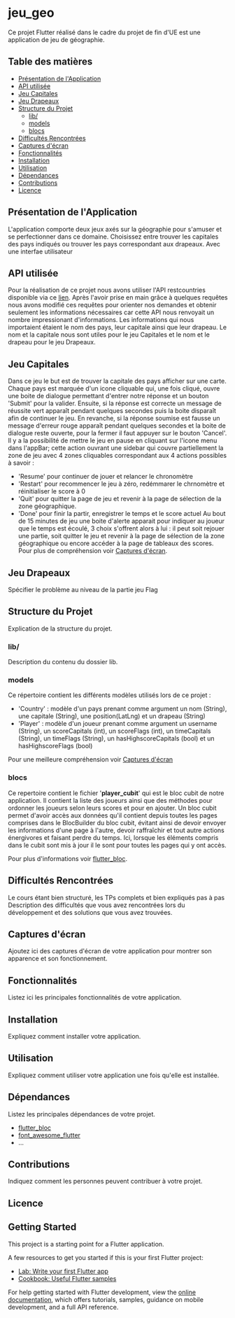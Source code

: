 # jeu_geo

Ce projet Flutter réalisé dans le cadre du projet de fin d'UE est une application de jeu de géographie.

## Table des matières

- [Présentation de l'Application](#présentation-de-lapplication)
- [API utilisée](#api)
- [Jeu Capitales](#jeu-capitales)
- [Jeu Drapeaux](#jeu-drapeaux)
- [Structure du Projet](#structure-du-projet)
   - [lib/](#lib)
   - [models](#models)
   - [blocs](#blocs)
- [Difficultés Rencontrées](#difficultés-rencontrées)
- [Captures d'écran](#captures-décran)
- [Fonctionnalités](#fonctionnalités)
- [Installation](#installation)
- [Utilisation](#utilisation)
- [Dépendances](#dépendances)
- [Contributions](#contributions)
- [Licence](#licence)

## Présentation de l'Application
L'application comporte deux jeux axés sur la géographie pour s'amuser et se perfectionner dans ce domaine. Choisissez entre trouver les capitales des pays indiqués ou trouver les pays correspondant aux drapeaux. Avec une interfae utilisateur 
## API utilisée

Pour la réalisation de ce projet nous avons utiliser l'API restcountries disponible via ce [lien]([https://restcountries.com/v3.1/all?fields=name,capital,capitalInfo](https://restcountries.com)). Après l'avoir prise en main grâce à quelques requêtes nous avons modifié ces requêtes pour orienter nos demandes et obtenir seulement les informations nécessaires car cette API nous renvoyait un nombre impressionant d'informations. Les informations qui nous importaient étaient le nom des pays, leur capitale ainsi que leur drapeau. Le nom et la capitale nous sont utiles pour le jeu Capitales et le nom et le drapeau pour le jeu Drapeaux.

## Jeu Capitales
Dans ce jeu le but est de trouver la capitale des pays afficher sur une carte. Chaque pays est marquée d'un icone cliquable qui, une fois cliqué, ouvre une boite de dialogue permettant d'entrer notre réponse et un bouton 'Submit' pour la valider. Ensuite, si la réponse est correcte un message de réussite vert apparaît pendant quelques secondes puis la boite disparaît afin de continuer le jeu. En revanche, si la réponse soumise est fausse un message d'erreur rouge apparaît pendant quelques secondes et la boite de dialogue reste ouverte, pour la fermer il faut appuyer sur le bouton 'Cancel'. Il y a la possibilité de mettre le jeu en pause en cliquant sur l'icone menu dans l'appBar; cette action ouvrant une sidebar qui couvre partiellement la zone de jeu avec 4 zones cliquables correspondant aux 4 actions possibles à savoir : 
   - 'Resume' pour continuer de jouer et relancer le chronomètre
   - 'Restart' pour recommencer le jeu à zéro, redémmarer le chrnomètre et réinitialiser le score à 0
   - 'Quit' pour quitter la page de jeu et revenir à la page de sélection de la zone géographique.
   - 'Done' pour finir la partir, enregistrer le temps et le score actuel
Au bout de 15 minutes de jeu une boite d'alerte apparait pour indiquer au joueur que le temps est écoulé, 3 choix s'offrent alors à lui : il peut soit rejouer une partie, soit quitter le jeu et revenir à la page de sélection de la zone géographique ou encore accéder à la page de tableaux des scores.
Pour plus de compréhension voir [Captures d'écran](#capture-decran-jeu-capitals).


## Jeu Drapeaux

Spécifier le problème au niveau de la partie jeu Flag

## Structure du Projet

Explication de la structure du projet.

### lib/

Description du contenu du dossier lib.

### models

Ce répertoire contient les différents modèles utilisés lors de ce projet : 
- 'Country' : modèle d'un pays prenant comme argument un nom (String), une capitale (String), une position(LatLng) et un drapeau (String) 
- 'Player' : modèle d'un joueur prenant comme argument un username (String), un scoreCapitals (int), un scoreFlags (int), un timeCapitals (String), un timeFlags (String), un hasHighscoreCapitals (bool) et un hasHighscoreFlags (bool)

Pour une meilleure compréhension voir [Captures d'écran](#capture-decran-models)

### blocs

Ce repertoire contient le fichier '**player_cubit**' qui est le bloc cubit de notre application. Il contient la liste des joueurs ainsi que des méthodes pour ordonner les joueurs selon leurs scores et pour en ajouter. Un bloc cubit permet d'avoir accès aux données qu'il contient depuis toutes les pages comprises dans le BlocBuilder du bloc cubit, évitant ainsi de devoir envoyer les informations d'une page à l'autre, devoir raffraîchir et tout autre actions énergivores et faisant perdre du temps. Ici, lorsque les éléments compris dans le cubit sont mis à jour il le sont pour toutes les pages qui y ont accès.

Pour plus d'informations voir [flutter_bloc]([https://pub.dev/packages/flutter_bloc]). 

## Difficultés Rencontrées
Le cours étant bien structuré, les TPs complets et bien expliqués pas à pas 
Description des difficultés que vous avez rencontrées lors du développement et des solutions que vous avez trouvées.

## Captures d'écran

Ajoutez ici des captures d'écran de votre application pour montrer son apparence et son fonctionnement.

## Fonctionnalités

Listez ici les principales fonctionnalités de votre application.

## Installation

Expliquez comment installer votre application.

## Utilisation

Expliquez comment utiliser votre application une fois qu'elle est installée.

## Dépendances

Listez les principales dépendances de votre projet.

- [flutter_bloc](https://pub.dev/packages/flutter_bloc)
- [font_awesome_flutter](https://pub.dev/packages/font_awesome_flutter)
- ...

## Contributions

Indiquez comment les personnes peuvent contribuer à votre projet.

## Licence


## 

## Getting Started

This project is a starting point for a Flutter application.

A few resources to get you started if this is your first Flutter project:

- [Lab: Write your first Flutter app](https://docs.flutter.dev/get-started/codelab)
- [Cookbook: Useful Flutter samples](https://docs.flutter.dev/cookbook)

For help getting started with Flutter development, view the
[online documentation](https://docs.flutter.dev/), which offers tutorials,
samples, guidance on mobile development, and a full API reference.
